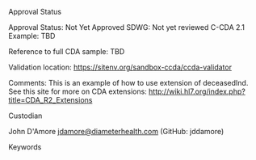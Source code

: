 Approval Status

Approval Status: Not Yet Approved
SDWG: Not yet reviewed
C-CDA 2.1 Example: TBD

Reference to full CDA sample: TBD

Validation location: https://sitenv.org/sandbox-ccda/ccda-validator

Comments: This is an example of how to use extension of deceasedInd. See this site for more on CDA extensions: http://wiki.hl7.org/index.php?title=CDA_R2_Extensions

Custodian

John D'Amore jdamore@diameterhealth.com (GitHub: jddamore)

Keywords


